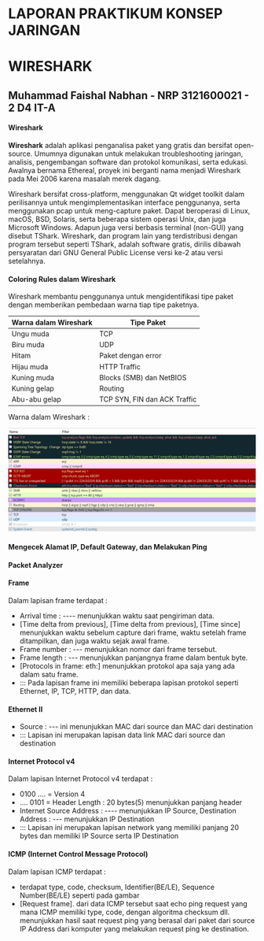 # LAPORAN PRAKTIKUM KONSEP JARINGAN
# WIRESHARK
##  Muhammad Faishal Nabhan - NRP 3121600021 - 2 D4 IT-A 

#### Wireshark

**Wireshark** adalah aplikasi penganalisa paket yang gratis dan bersifat open-source. Umumnya digunakan untuk melakukan troubleshooting jaringan, analisis, pengembangan software dan protokol komunikasi, serta edukasi. Awalnya bernama Ethereal, proyek ini berganti nama menjadi Wireshark pada Mei 2006 karena masalah merek dagang.

Wireshark bersifat cross-platform, menggunakan Qt widget toolkit dalam perilisannya untuk mengimplementasikan interface penggunanya, serta menggunakan pcap untuk meng-capture paket. Dapat beroperasi di Linux, macOS, BSD, Solaris, serta beberapa sistem operasi Unix, dan juga Microsoft Windows. Adapun juga versi berbasis terminal (non-GUI) yang disebut TShark. Wireshark, dan program lain yang terdistribusi dengan program tersebut seperti TShark, adalah software gratis, dirilis dibawah persyaratan dari GNU General Public License versi ke-2 atau versi setelahnya.

#### Coloring Rules dalam Wireshark

Wireshark membantu penggunanya untuk mengidentifikasi tipe paket dengan memberikan pembedaan warna tiap tipe paketnya.

| Warna dalam Wireshark | Tipe Paket |
| --------------------  | ---------- |
|       Ungu muda       |    TCP     |
|       Biru muda       |    UDP     |
|        Hitam          |Paket dengan error|
|       Hijau muda      | HTTP Traffic |
|      Kuning muda      | Blocks (SMB) dan NetBIOS |
|       Kuning gelap    |  Routing     |
|     Abu-abu gelap      | TCP SYN, FIN dan ACK Traffic |

Warna dalam Wireshark :

![COLORING RULES WIRESHARK](assets/coloring-rules-wireshark.jpg)


#### Mengecek Alamat IP, Default Gateway, dan Melakukan Ping 

#### Packet Analyzer

#### Frame

Dalam lapisan frame terdapat :
- Arrival time : ---- menunjukkan waktu saat pengiriman data.
- [Time delta from previous], [Time delta from previous], [Time since] menunjukkan waktu sebelum capture dari frame, waktu setelah frame ditampilkan, dan juga waktu sejak awal frame.
- Frame number : --- menunjukkan nomor dari frame tersebut.
- Frame length : --- menunjukkan panjangnya frame dalam bentuk byte.
- [Protocols in frame: eth:] menunjukkan protokol apa saja yang ada dalam satu frame.
- ::: Pada lapisan frame ini memiliki beberapa lapisan protokol seperti Ethernet, IP, TCP, HTTP, dan data.

#### Ethernet II

- Source : --- ini menunjukkan MAC dari source dan MAC dari destination
- ::: Lapisan ini merupakan lapisan data link MAC dari source dan destination

#### Internet Protocol v4

Dalam lapisan Internet Protocol v4 terdapat :
- 0100 .... = Version 4
- .... 0101 = Header Length : 20 bytes(5) menunjukkan panjang header
- Internet Source Address : ---- menunjukkan IP Source, Destination Address : --- menunjukkan IP Destination
- ::: Lapisan ini merupakan lapisan network yang memiliki panjang 20 bytes dan memiliki IP Source serta IP Destination

#### ICMP (Internet Control Message Protocol)

Dalam lapisan ICMP terdapat :

- terdapat type, code, checksum, Identifier(BE/LE), Sequence Number(BE/LE) seperti pada gambar
- [Request frame]. dari data ICMP tersebut saat echo ping request yang mana ICMP memiliki type, code, dengan algoritma checksum dll. menunjukkan hasil saat request ping yang berasal dari paket dari source IP Address dari komputer yang melakukan request ping ke destination.
